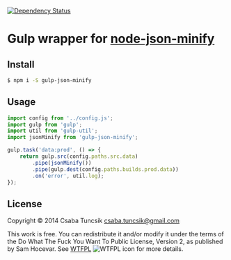 [![Dependency Status](https://gemnasium.com/cstuncsik/gulp-json-minify.svg)](https://gemnasium.com/cstuncsik/gulp-json-minify)

# Gulp wrapper for [node-json-minify](https://www.npmjs.com/package/node-json-minify)

## Install

```sh
$ npm i -S gulp-json-minify
```

## Usage

```js
import config from '../config.js';
import gulp from 'gulp';
import util from 'gulp-util';
import jsonMinify from 'gulp-json-minify';

gulp.task('data:prod', () => {
    return gulp.src(config.paths.src.data)
        .pipe(jsonMinify())
        .pipe(gulp.dest(config.paths.builds.prod.data))
        .on('error', util.log);
});
```

## License

Copyright © 2014 Csaba Tuncsik <csaba.tuncsik@gmail.com>

This work is free. You can redistribute it and/or modify it under the
terms of the Do What The Fuck You Want To Public License, Version 2,
as published by Sam Hocevar. See [WTFPL](http://www.wtfpl.net) ![WTFPL icon](http://i.imgur.com/AsWaQQl.png) for more details.

